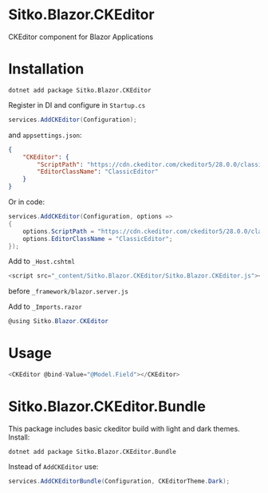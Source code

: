 # Sitko.Blazor.CKEditor

CKEditor component for Blazor Applications

# Installation

```
dotnet add package Sitko.Blazor.CKEditor
```

Register in DI and configure in `Startup.cs`

```c#
services.AddCKEditor(Configuration);
```

and `appsettings.json`:

```json
{
    "CKEditor": {
        "ScriptPath": "https://cdn.ckeditor.com/ckeditor5/28.0.0/classic/ckeditor.js",
        "EditorClassName": "ClassicEditor"
    }
}
```

Or in code:

```c#
services.AddCKEditor(Configuration, options =>
{
    options.ScriptPath = "https://cdn.ckeditor.com/ckeditor5/28.0.0/classic/ckeditor.js";
    options.EditorClassName = "ClassicEditor";
});
```

Add to `_Host.cshtml`

```c#
<script src="_content/Sitko.Blazor.CKEditor/Sitko.Blazor.CKEditor.js"></script>
```

before `_framework/blazor.server.js`

Add to `_Imports.razor`

```c#
@using Sitko.Blazor.CKEditor
```

# Usage

```c#
<CKEditor @bind-Value="@Model.Field"></CKEditor>
```

# Sitko.Blazor.CKEditor.Bundle

This package includes basic ckeditor build with light and dark themes. Install:

```
dotnet add package Sitko.Blazor.CKEditor.Bundle
```

Instead of `AddCKEditor` use:

```c#
services.AddCKEditorBundle(Configuration, CKEditorTheme.Dark);
```



